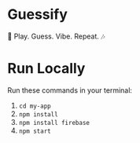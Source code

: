 # Guessify

🚀 Play. Guess. Vibe. Repeat. 🎶

# Run Locally

Run these commands in your terminal:

1. `cd my-app`
2. `npm install`
3. `npm install firebase`
4. `npm start`
